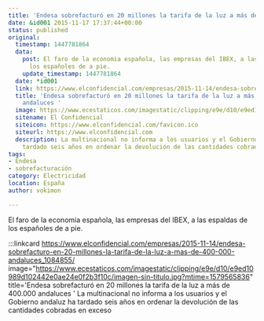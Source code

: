 ```yaml
---
title: 'Endesa sobrefacturó en 20 millones la tarifa de la luz a más de 400.000 andaluces '
date: &id001 2015-11-17 17:37:44+00:00
status: published
original:
  timestamp: 1447781864
  data:
    post: El faro de la economia española, las empresas del IBEX, a las espaldas de
      los españoles de a pie.
    update_timestamp: 1447781864
  date: *id001
  link: https://www.elconfidencial.com/empresas/2015-11-14/endesa-sobrefacturo-en-20-millones-la-tarifa-de-la-luz-a-mas-de-400-000-andaluces_1084855/
  title: 'Endesa sobrefacturó en 20 millones la tarifa de la luz a más de 400.000
    andaluces '
  image: https://www.ecestaticos.com/imagestatic/clipping/e9e/d10/e9ed10989d102442e0ae24e0f2b3f10c/imagen-sin-titulo.jpg?mtime=1579565836
  sitename: El Confidencial
  siteicon: https://www.elconfidencial.com/favicon.ico
  siteurl: https://www.elconfidencial.com
  description: La multinacional no informa a los usuarios y el Gobierno andaluz ha
    tardado seis años en ordenar la devolución de las cantidades cobradas en exceso
tags:
- Endesa
- sobrefacturación
category: Electricidad
location: España
author: vokimon

---
```

El faro de la economia española, las empresas del IBEX, a las espaldas de los españoles de a pie.

:::linkcard https://www.elconfidencial.com/empresas/2015-11-14/endesa-sobrefacturo-en-20-millones-la-tarifa-de-la-luz-a-mas-de-400-000-andaluces_1084855/ image="https://www.ecestaticos.com/imagestatic/clipping/e9e/d10/e9ed10989d102442e0ae24e0f2b3f10c/imagen-sin-titulo.jpg?mtime=1579565836" title='Endesa sobrefacturó en 20 millones la tarifa de la luz a más de 400.000 andaluces '
    La multinacional no informa a los usuarios y el Gobierno andaluz ha tardado seis años en ordenar la devolución de las cantidades cobradas en exceso

